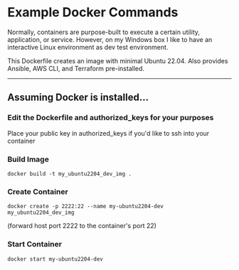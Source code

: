 # Example Docker Commands

Normally, containers are purpose-built to execute a certain utility, application, or service. However, on my Windows box I like to have an interactive Linux environment as dev test environment.

This Dockerfile creates an image with minimal Ubuntu 22.04. Also provides Ansible, AWS CLI, and Terraform pre-installed.

<hr />

## Assuming Docker is installed...


### Edit the Dockerfile and authorized_keys for your purposes
Place your public key in authorized_keys if you'd like to ssh into your container

### Build Image
`docker build -t my_ubuntu2204_dev_img .`

### Create Container

`docker create -p 2222:22 --name my-ubuntu2204-dev my_ubuntu2204_dev_img`

(forward host port 2222 to the container's port 22)

### Start Container
`docker start my-ubuntu2204-dev`